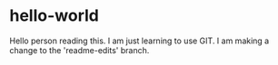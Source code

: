 # hello-world

Hello person reading this. I am just learning to use GIT. 
I am making a change to the 'readme-edits' branch. 
